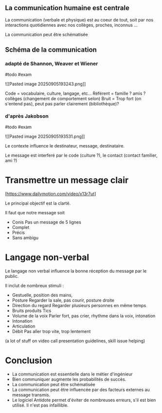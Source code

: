 ## La communication humaine est centrale

La communication (verbale et physique) est au coeur de tout, soit par nos interactions quotidiennes avec nos collèges, proches, inconnus ...

La communication peut être schématisée


## Schéma de la communication

### adapté de Shannon, Weaver et Wiener

#todo #exam

![[Pasted image 20250905193243.png]]

Code = vocabulaire, culture, langage, etc...
Référent = famille ? amis ? collèges (changement de comportement selon)
Bruit = Trop fort (on s'entend pas), peut pas parler clairement (bibliothèque)?


### d'après Jakobson

#todo #exam

![[Pasted image 20250905193531.png]]

Le contexte influence le destinateur, message, destinataire.

Le message est interferé par le code (culture ?), le contact (contact familier, ami ?)


# Transmettre un message clair

[https://www.dailymotion.com/video/x13r7ut]

Le principal objectif est la clarté.

Il faut que notre message soit
- Conis
	Pas un message de 5 lignes
- Complet
- Précis
- Sans ambigu


# Langage non-verbal

Le langage non verbal influence la bonne réception du message par le public.

Il inclut de nombreux stimuli : 

- Gestuelle, position des mains,
- Posture
	Regarder la sale, pas courir, posture droite
- Direction du regard
	Regarder plusieurs personnes en même temps
- Bruits produits
	Tics
- Volume de la voix
	Parler fort, pas crier, rhythme dans la voix, intonation
- Intonation
- Articulation
- Débit
	Pas aller trop vite, trop lentement


(a lot of stuff on video call presentation guidelines, skill issue helping)

# Conclusion

- La communication est essentielle dans le métier d'ingénieur
- Bien communiquer augmente les probabilités de succès.
- La communication peut être schématisée
- La communication peut être influencée par des facteurs externes au message transmis.
- Le logiciel Antidote permet d'éviter de nombreuses erreurs, s'il est bien utilisé. Il n'est pas infaillible.